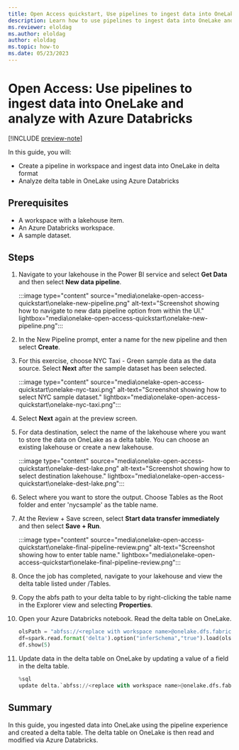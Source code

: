 ```yaml
---
title: Open Access quickstart, Use pipelines to ingest data into OneLake and analyze with Azure Databricks
description: Learn how to use pipelines to ingest data into OneLake and analyze with Azure Databricks
ms.reviewer: eloldag
ms.author: eloldag
author: eloldag
ms.topic: how-to
ms.date: 05/23/2023
---
```


# Open Access: Use pipelines to ingest data into OneLake and analyze with Azure Databricks

[!INCLUDE [preview-note](../includes/preview-note.md)]

In this guide, you will:

- Create a pipeline in workspace and ingest data into OneLake in delta format
- Analyze delta table in OneLake using Azure Databricks

## Prerequisites

- A workspace with a lakehouse item.
- An Azure Databricks workspace.
- A sample dataset.

## Steps

1. Navigate to your lakehouse in the Power BI service and select **Get Data** and then select **New data pipeline**.

    :::image type="content" source="media\onelake-open-access-quickstart\onelake-new-pipeline.png" alt-text="Screenshot showing how to navigate to new data pipeline option from within the UI." lightbox="media\onelake-open-access-quickstart\onelake-new-pipeline.png":::

1. In the New Pipeline prompt, enter a name for the new pipeline and then select **Create**.

1. For this exercise, choose NYC Taxi - Green sample data as the data source. Select **Next** after the sample dataset has been selected.

    :::image type="content" source="media\onelake-open-access-quickstart\onelake-nyc-taxi.png" alt-text="Screenshot showing how to select NYC sample dataset." lightbox="media\onelake-open-access-quickstart\onelake-nyc-taxi.png":::

1. Select **Next** again at the preview screen.

1. For data destination, select the name of the lakehouse where you want to store the data on OneLake as a delta table. You can choose an existing lakehouse or create a new lakehouse.

    :::image type="content" source="media\onelake-open-access-quickstart\onelake-dest-lake.png" alt-text="Screenshot showing how to select destination lakehouse." lightbox="media\onelake-open-access-quickstart\onelake-dest-lake.png":::

1. Select where you want to store the output. Choose Tables as the Root folder and enter 'nycsample' as the table name.

1. At the Review + Save screen, select **Start data transfer immediately** and then select **Save + Run**.

    :::image type="content" source="media\onelake-open-access-quickstart\onelake-final-pipeline-review.png" alt-text="Screenshot showing how to enter table name." lightbox="media\onelake-open-access-quickstart\onelake-final-pipeline-review.png":::

1. Once the job has completed, navigate to your lakehouse and view the delta table listed under /Tables.

1. Copy the abfs path to your delta table to by right-clicking the table name in the Explorer view and selecting **Properties**.

1. Open your Azure Databricks notebook. Read the delta table on OneLake.

    ```python
    olsPath = "abfss://<replace with workspace name>@onelake.dfs.fabric.microsoft.com/<replace with item name>.Lakehouse/Tables/nycsample" 
    df=spark.read.format('delta').option("inferSchema","true").load(olsPath)
    df.show(5)
    ```

1. Update data in the delta table on OneLake by updating a value of a field in the delta table.

    ```python
    %sql
    update delta.`abfss://<replace with workspace name>@onelake.dfs.fabric.microsoft.com/<replace with item name>.Lakehouse/Tables/nycsample` set vendorID = 99999 where vendorID = 1;
    ```

## Summary

In this guide, you ingested data into OneLake using the pipeline experience and created a delta table. The delta table on OneLake is then read and modified via Azure Databricks.
